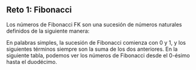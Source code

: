## Reto 1: Fibonacci
Los números de Fibonacci FK son una sucesión de números naturales definidos de la siguiente
manera:

En palabras simples, la sucesión de Fibonacci comienza con 0 y 1, y los siguientes términos siempre
son la suma de los dos anteriores.
En la siguiente tabla, podemos ver los números de Fibonacci desde el 0-ésimo hasta el duodécimo.

